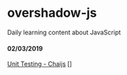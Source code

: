 # overshadow-js
Daily learning content about JavaScript

#### 02/03/2019
[Unit Testing - Chaijs](https://medium.com/building-ibotta/understanding-chai-js-language-mechanics-cc28e4c9604b) []
